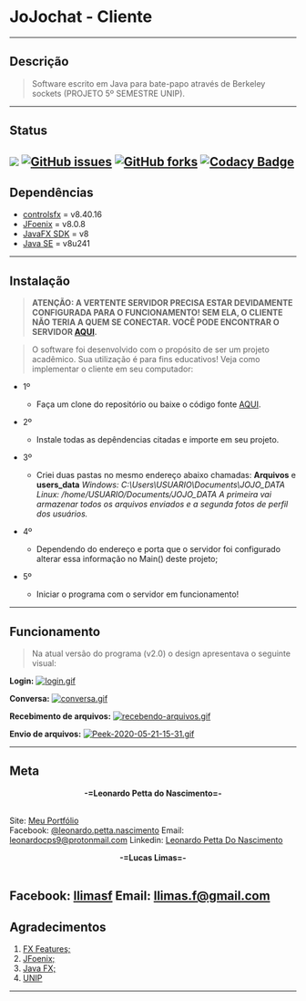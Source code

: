 # JoJochat - Cliente
<p align="center">
</p>

----

## Descrição
> Software escrito em Java para bate-papo através de Berkeley sockets (PROJETO 5º SEMESTRE UNIP).

---

## Status

![](https://img.shields.io/badge/version-v2.0-green)
[![GitHub issues](https://img.shields.io/github/issues/CC-UNIP-CAMPINAS/jojochat_client/issues)](https://github.com/CC-UNIP-CAMPINAS/jojochat_client/issues)
[![GitHub forks](https://img.shields.io/github/forks/CC-UNIP-CAMPINAS/jojochat_client)](https://github.com/CC-UNIP-CAMPINAS/jojochat_client/network)
[![Codacy Badge](https://api.codacy.com/project/badge/Grade/d1b6d6eaa7b44ce7a5262eae72b422cd)](https://app.codacy.com/gh/CC-UNIP-CAMPINAS/jojochat_client?utm_source=github.com&utm_medium=referral&utm_content=CC-UNIP-CAMPINAS/jojochat_client&utm_campaign=Badge_Grade_Dashboard)
---

## Dependências

 - [controlsfx](https://github.com/controlsfx/controlsfx) = v8.40.16
 - [JFoenix](https://github.com/jfoenixadmin/JFoenix) = v8.0.8
 - [JavaFX SDK](https://gluonhq.com/products/javafx/) = v8
 - [Java SE](https://www.oracle.com/technetwork/java/javase/downloads/jdk8-downloads-2133151.html) = v8u241

---
## Instalação
> <b>ATENÇÃO: A VERTENTE SERVIDOR PRECISA ESTAR DEVIDAMENTE CONFIGURADA PARA O FUNCIONAMENTO! SEM ELA, O CLIENTE NÃO TERIA A QUEM SE CONECTAR. VOCÊ PODE ENCONTRAR O SERVIDOR [AQUI](https://github.com/CC-UNIP-CAMPINAS/jojochat_server/).</b>

>O software foi desenvolvido com o propósito de ser um projeto acadêmico. Sua utilização é para fins educativos! Veja como implementar o cliente em seu computador: 

- 1º

    * Faça um clone do repositório ou baixe o código fonte  [AQUI](https://github.com/CC-UNIP-CAMPINAS/jojochat_client/archive/master.zip).

- 2º

    * Instale todas as depêndencias citadas e importe em seu projeto.

- 3º 

    * Criei duas pastas no mesmo endereço abaixo chamadas: <b>Arquivos</b> e <b>users_data</b>
    *Windows: C:\Users\USUARIO\Documents\JOJO_DATA*
    *Linux: /home/USUARIO/Documents/JOJO_DATA*
    *A primeira vai armazenar todos os arquivos enviados e a segunda fotos de perfil dos usuários.*

- 4º
    * Dependendo do endereço e porta que o servidor foi configurado alterar essa informação no Main() deste projeto;

- 5º 
    * Iniciar o programa com o servidor em funcionamento!
---

## Funcionamento

>Na atual versão do programa (v2.0) o design apresentava o seguinte visual:

<b>Login:</b>
[![login.gif](https://s7.gifyu.com/images/login.gif)](https://gifyu.com/image/ngd8)

<b>Conversa:</b>
[![conversa.gif](https://s7.gifyu.com/images/conversa.gif)](https://gifyu.com/image/ngd0)

<b>Recebimento de arquivos:</b>
[![recebendo-arquivos.gif](https://s7.gifyu.com/images/recebendo-arquivos.gif)](https://gifyu.com/image/ngWa)

<b>Envio de arquivos:</b>
[![Peek-2020-05-21-15-31.gif](https://s7.gifyu.com/images/Peek-2020-05-21-15-31.gif)](https://gifyu.com/image/ngn7)


----

## Meta

<center><b>-=Leonardo Petta do Nascimento=-</b></center></br> 

Site: [Meu Portfólio](https://leonardopn.github.io/)</br>
Facebook: [@leonardo.petta.nascimento](https://www.facebook.com/leonardo.petta.nascimento)
Email: leonardocps9@protonmail.com
Linkedin: [Leonardo Petta Do Nascimento](https://www.linkedin.com/in/leonardo-petta-do-nascimento-75674015b/)

<center><b>-=Lucas Limas=-</b></center></br> 

Facebook: [llimasf](https://www.facebook.com/llimasf)
Email: llimas.f@gmail.com
---

## Agradecimentos

1. [FX Features;](http://fxexperience.com/)
2. [JFoenix;](http://www.jfoenix.com/)
3. [Java FX;](https://openjfx.io/)
4. [UNIP](https://unip.br/)
---
